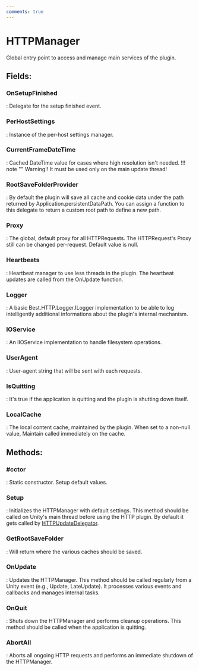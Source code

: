 ```yaml
---
comments: true
---
```

# HTTPManager

Global entry point to access and manage main services of the plugin. 

## **Fields**:
### **OnSetupFinished**
: Delegate for the setup finished event. 
### **PerHostSettings**
: Instance of the per-host settings manager. 
### **CurrentFrameDateTime**
: Cached DateTime value for cases where high resolution isn't needed. 
	!!! note ""
		Warning!! It must be used only on the main update thread!

### **RootSaveFolderProvider**
: By default the plugin will save all cache and cookie data under the path returned by Application.persistentDataPath. You can assign a function to this delegate to return a custom root path to define a new path. 
### **Proxy**
: The global, default proxy for all HTTPRequests. The HTTPRequest's Proxy still can be changed per-request. Default value is null. 
### **Heartbeats**
: Heartbeat manager to use less threads in the plugin. The heartbeat updates are called from the OnUpdate function. 
### **Logger**
: A basic Best.HTTP.Logger.ILogger implementation to be able to log intelligently additional informations about the plugin's internal mechanism. 
### **IOService**
: An IIOService implementation to handle filesystem operations. 
### **UserAgent**
: User-agent string that will be sent with each requests. 
### **IsQuitting**
: It's true if the application is quitting and the plugin is shutting down itself. 
### **LocalCache**
: The local content cache, maintained by the plugin. When set to a non-null value, Maintain called immediately on the cache. 
## **Methods**:

### **#cctor**
: Static constructor. Setup default values. 

### **Setup**
: Initializes the HTTPManager with default settings. This method should be called on Unity's main thread before using the HTTP plugin. By default it gets called by [HTTPUpdateDelegator](../Shared/HTTPUpdateDelegator.md). 

### **GetRootSaveFolder**
: Will return where the various caches should be saved. 

### **OnUpdate**
: Updates the HTTPManager. This method should be called regularly from a Unity event (e.g., Update, LateUpdate). It processes various events and callbacks and manages internal tasks. 

### **OnQuit**
: Shuts down the HTTPManager and performs cleanup operations. This method should be called when the application is quitting. 

### **AbortAll**
: Aborts all ongoing HTTP requests and performs an immediate shutdown of the HTTPManager. 